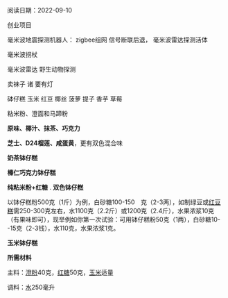 阅读日期：2022-09-10


创业项目


毫米波地震探测机器人：
zigbee组网  信号断联后退， 毫米波雷达探测活体

毫米波拐杖

毫米波雷达 野生动物探测

卖袜子 诸 要有灯



砵仔糕 玉米 红豆 椰丝 菠萝 提子 香芋 草莓

粘米粉、澄面和马蹄粉

**原味、椰汁、抹茶、巧克力**

**芝士、D24榴莲、咸蛋黄**，更有双色混合味

**奶茶钵仔糕**

**榛仁巧克力钵仔糕**

**纯粘米粉+红糖**
.
**双色钵仔糕**


以钵仔糕粉500克（1斤）为例，白砂糖100-150　克（2-3两），如制绿豆或[红豆糕](https://baike.baidu.com/item/%E7%BA%A2%E8%B1%86%E7%B3%95?fromModule=lemma_inlink)需250-300克左右，水1100克（2.2斤）或1200克（2.4斤），水果浓浆10克（有果味即可），现举例如你第一次试验：可用钵仔糕粉50克（1两），白砂糖10--15克（2-3钱），水110克，水果浓浆1克。


**玉米钵仔糕**

**所需材料**

主料：[澄粉](https://baike.baidu.com/item/%E6%BE%84%E7%B2%89?fromModule=lemma_inlink)40克，[红糖](https://baike.baidu.com/item/%E7%BA%A2%E7%B3%96?fromModule=lemma_inlink)50克，[玉米](https://baike.baidu.com/item/%E7%8E%89%E7%B1%B3/18401?fromModule=lemma_inlink)适量

调料：[水](https://baike.baidu.com/item/%E6%B0%B4?fromModule=lemma_inlink)250毫升